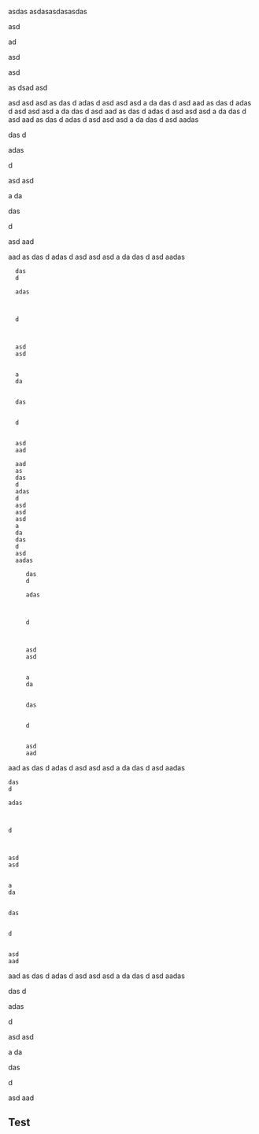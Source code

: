 asdas
asdasasdasasdas


















asd







ad

asd

asd

as
dsad
asd

asd
asd
asd
as
das
d
adas
d
asd
asd
asd
a
da
das
d
asd
aad
as
das
d
adas
d
asd
asd
asd
a
da
das
d
asd
aad
as
das
d
adas
d
asd
asd
asd
a
da
das
d
asd
aad
as
das
d
adas
d
asd
asd
asd
a
da
das
d
asd
aadas

   das
   d
   
   adas
   
   
   
   d
   
   
   
   asd
   asd
   
   
   a
   da
   
   
   das
   
   
   d
   
   
   asd
   aad
   
   
   aad
   as
   das
   d
   adas
   d
   asd
   asd
   asd
   a
   da
   das
   d
   asd
   aadas
   
      das
      d
      
      adas
      
      
      
      d
      
      
      
      asd
      asd
      
      
      a
      da
      
      
      das
      
      
      d
      
      
      asd
      aad
      
      aad
      as
      das
      d
      adas
      d
      asd
      asd
      asd
      a
      da
      das
      d
      asd
      aadas
      
         das
         d
         
         adas
         
         
         
         d
         
         
         
         asd
         asd
         
         
         a
         da
         
         
         das
         
         
         d
         
         
         asd
         aad
         
 aad
 as
 das
 d
 adas
 d
 asd
 asd
 asd
 a
 da
 das
 d
 asd
 aadas
 
    das
    d
    
    adas
    
    
    
    d
    
    
    
    asd
    asd
    
    
    a
    da
    
    
    das
    
    
    d
    
    
    asd
    aad
    
aad
as
das
d
adas
d
asd
asd
asd
a
da
das
d
asd
aadas

   das
   d
   
   adas
   
   
   
   d
   
   
   
   asd
   asd
   
   
   a
   da
   
   
   das
   
   
   d
   
   
   asd
   aad
   
## **<a id="Test">Test</a>**